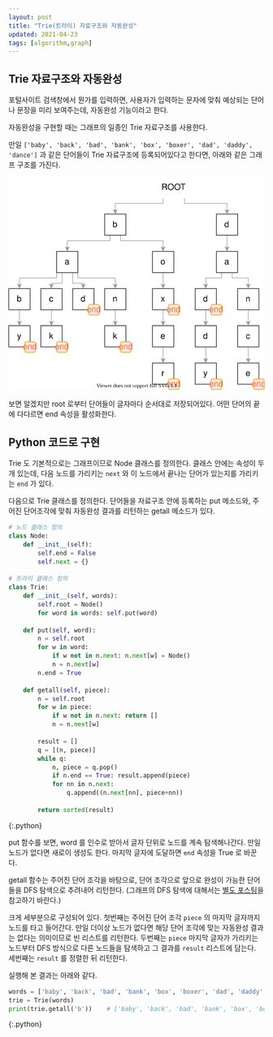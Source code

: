 ```yaml
---
layout: post
title: "Trie(트라이) 자료구조와 자동완성"
updated: 2021-04-23
tags: [algorithm,graph]
---
```


## Trie 자료구조와 자동완성

포털사이트 검색창에서 뭔가를 입력하면, 사용자가 입력하는 문자에 맞춰 예상되는 단어나 문장을 미리 보여주는데, 자동완성 기능이라고 한다.

자동완성을 구현할 때는 그래프의 일종인 Trie 자료구조를 사용한다.

만일 `['baby', 'back', 'bad', 'bank', 'box', 'boxer', 'dad', 'daddy', 'dance']` 과 같은 단어들이 Trie 자료구조에 등록되어있다고 한다면, 아래와 같은 그래프 구조를 가진다.

![그림00](/img/algorithm/algorithm-3003-01-01-00.svg)

보면 알겠지만 root 로부터 단어들이 글자마다 순서대로 저장되어있다. 어떤 단어의 끝에 다다르면 end 속성을 활성화한다.

## Python 코드로 구현

Trie 도 기본적으로는 그래프이므로 Node 클래스를 정의한다. 클래스 안에는 속성이 두개 있는데, 다음 노드를 가리키는 `next` 와 이 노드에서 끝나는 단어가 있는지를 가리키는 `end` 가 있다.

다음으로 Trie 클래스를 정의한다. 단어들을 자료구조 안에 등록하는 put 메소드와, 주어진 단어조각에 맞춰 자동완성 결과를 리턴하는 getall 메소드가 있다.

```py
# 노드 클래스 정의
class Node:
    def __init__(self):
        self.end = False
        self.next = {}

# 트라이 클래스 정의
class Trie:
    def __init__(self, words):
        self.root = Node()
        for word in words: self.put(word)

    def put(self, word):
        n = self.root
        for w in word:
            if w not in n.next: n.next[w] = Node()
            n = n.next[w]
        n.end = True
    
    def getall(self, piece):
        n = self.root
        for w in piece:
            if w not in n.next: return []
            n = n.next[w]

        result = []
        q = [(n, piece)]
        while q:
            n, piece = q.pop()
            if n.end == True: result.append(piece)
            for nn in n.next:
                q.append((n.next[nn], piece+nn))

        return sorted(result)
```
{:.python}

put 함수를 보면, word 를 인수로 받아서 글자 단위로 노드를 계속 탐색해나간다. 만일 노드가 없다면 새로이 생성도 한다. 마지막 글자에 도달하면 `end` 속성을 True 로 바꾼다.

getall 함수는 주어진 단어 조각을 바탕으로, 단어 조각으로 앞으로 완성이 가능한 단어들을 DFS 탐색으로 추려내어 리턴한다. (그래프의 DFS 탐색에 대해서는 [별도 포스팅](https://zininote.github.io/post/bfs-and-dfs)을 참고하기 바란다.)

크게 세부분으로 구성되어 있다. 첫번째는 주어진 단어 조각 `piece` 의 마지막 글자까지 노드를 타고 들어간다. 만일 더이상 노드가 없다면 해당 단어 조각에 맞는 자동완성 결과는 없다는 의미이므로 빈 리스트를 리턴한다. 두번째는 `piece` 마지막 글자가 가리키는 노드부터 DFS 방식으로 다른 노드들을 탐색하고 그 결과를 `result` 리스트에 담는다. 세번째는 `result` 를 정렬한 뒤 리턴한다.

실행해 본 결과는 아래와 같다.

```py
words = ['baby', 'back', 'bad', 'bank', 'box', 'boxer', 'dad', 'daddy', 'dance']
trie = Trie(words)
print(trie.getall('b'))    # ['baby', 'back', 'bad', 'bank', 'box', 'boxer']
```
{:.python}
